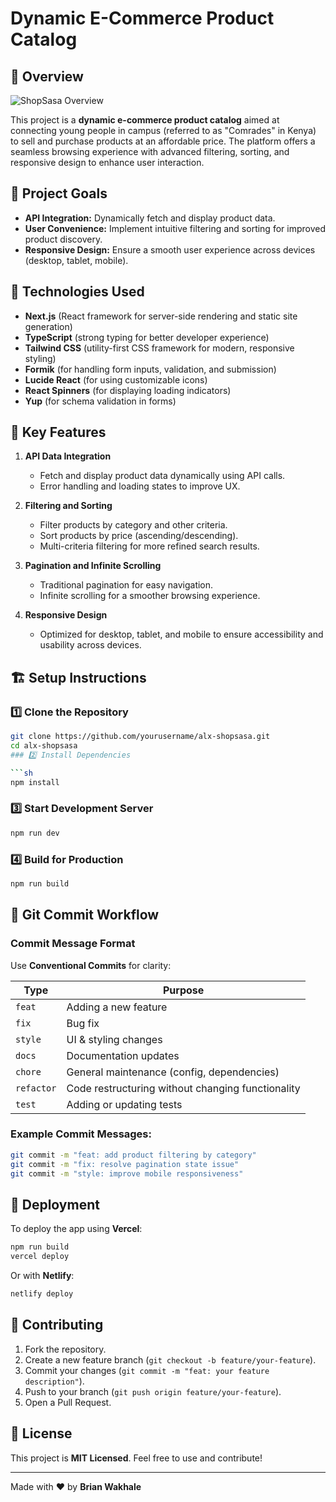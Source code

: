# Dynamic E-Commerce Product Catalog

## 🛒 Overview
![ShopSasa Overview](images/SHOPSASA.png)

This project is a **dynamic e-commerce product catalog** aimed at connecting young people in campus (referred to as "Comrades" in Kenya) to sell and purchase products at an affordable price. The platform offers a seamless browsing experience with advanced filtering, sorting, and responsive design to enhance user interaction.

## 🎯 Project Goals

- **API Integration:** Dynamically fetch and display product data.
- **User Convenience:** Implement intuitive filtering and sorting for improved product discovery.
- **Responsive Design:** Ensure a smooth user experience across devices (desktop, tablet, mobile).

## 🚀 Technologies Used

- **Next.js** (React framework for server-side rendering and static site generation)
- **TypeScript** (strong typing for better developer experience)
- **Tailwind CSS** (utility-first CSS framework for modern, responsive styling)
- **Formik** (for handling form inputs, validation, and submission)
- **Lucide React** (for using customizable icons)
- **React Spinners** (for displaying loading indicators)
- **Yup** (for schema validation in forms)

## 🔑 Key Features

1. **API Data Integration**
   - Fetch and display product data dynamically using API calls.
   - Error handling and loading states to improve UX.

2. **Filtering and Sorting**
   - Filter products by category and other criteria.
   - Sort products by price (ascending/descending).
   - Multi-criteria filtering for more refined search results.

3. **Pagination and Infinite Scrolling**
   - Traditional pagination for easy navigation.
   - Infinite scrolling for a smoother browsing experience.

4. **Responsive Design**
   - Optimized for desktop, tablet, and mobile to ensure accessibility and usability across devices.

## 🏗️ Setup Instructions

### 1️⃣ Clone the Repository

```sh
git clone https://github.com/yourusername/alx-shopsasa.git
cd alx-shopsasa
### 2️⃣ Install Dependencies

```sh
npm install
```

### 3️⃣ Start Development Server

```sh
npm run dev
```

### 4️⃣ Build for Production

```sh
npm run build
```

## 🔄 Git Commit Workflow

### Commit Message Format

Use **Conventional Commits** for clarity:

| Type       | Purpose                                           |
| ---------- | ------------------------------------------------- |
| `feat`     | Adding a new feature                              |
| `fix`      | Bug fix                                           |
| `style`    | UI & styling changes                              |
| `docs`     | Documentation updates                             |
| `chore`    | General maintenance (config, dependencies)        |
| `refactor` | Code restructuring without changing functionality |
| `test`     | Adding or updating tests                          |

### Example Commit Messages:

```sh
git commit -m "feat: add product filtering by category"
git commit -m "fix: resolve pagination state issue"
git commit -m "style: improve mobile responsiveness"
```

## 🚀 Deployment

To deploy the app using **Vercel**:

```sh
npm run build
vercel deploy
```

Or with **Netlify**:

```sh
netlify deploy
```

## 🤝 Contributing

1. Fork the repository.
2. Create a new feature branch (`git checkout -b feature/your-feature`).
3. Commit your changes (`git commit -m "feat: your feature description"`).
4. Push to your branch (`git push origin feature/your-feature`).
5. Open a Pull Request.

## 📜 License

This project is **MIT Licensed**. Feel free to use and contribute!

---

Made with ❤️ by **Brian Wakhale**

